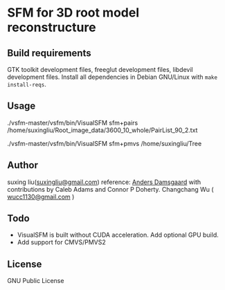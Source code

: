 # SFM for 3D root model reconstructure 

## Build requirements
GTK toolkit development files, freeglut development files, libdevil development
files. Install all dependencies in Debian GNU/Linux with `make install-reqs`.

## Usage

./vsfm-master/vsfm/bin/VisualSFM sfm+pairs /home/suxingliu/Root_image_data/3600_10_whole/PairList_90_2.txt 

./vsfm-master/vsfm/bin/VisualSFM sfm+pmvs /home/suxingliu/Tree

## Author
suxing liu(suxingliu@gmail.com)
reference:
[Anders Damsgaard](mailto:adamsgaard@ucsd.edu) with contributions by Caleb Adams 
and Connor P Doherty.
Changchang Wu ( wucc1130@gmail.com ) 

## Todo
- VisualSFM is built without CUDA acceleration. Add optional GPU build.
- Add support for CMVS/PMVS2

## License
GNU Public License
